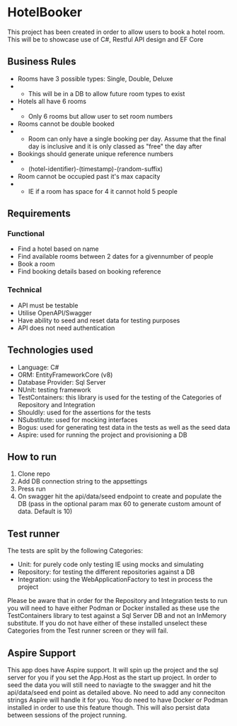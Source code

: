# HotelBooker

This project has been created in order to allow users to book a hotel room. This will be to showcase use of C#, Restful API design and EF Core

## Business Rules

* Rooms have 3 possible types: Single, Double, Deluxe
* * This will be in a DB to allow future room types to exist
* Hotels all have 6 rooms
* * Only 6 rooms but allow user to set room numbers
* Rooms cannot be double booked
* * Room can only have a single booking per day. Assume that the final day is inclusive and it is only classed as "free" the day after
* Bookings should generate unique reference numbers
* * (hotel-identifier)-(timestamp)-(random-suffix)
* Room cannot be occupied past it's max capacity
* * IE if a room has space for 4 it cannot hold 5 people

## Requirements

### Functional

* Find a hotel based on name
* Find available rooms between 2 dates for a givennumber of people
* Book a room
* Find booking details based on booking reference

### Technical 
* API must be testable
* Utilise OpenAPI/Swagger
* Have ability to seed and reset data for testing purposes
* API does not need authentication

## Technologies used

* Language: C#
* ORM: EntityFrameworkCore (v8)
* Database Provider: Sql Server
* NUnit: testing framework
* TestContainers: this library is used for the testing of the Categories of Repository and Integration
* Shouldly: used for the assertions for the tests
* NSubstitute: used for mocking interfaces
* Bogus: used for generating test data in the tests as well as the seed data
* Aspire: used for running the project and provisioning a DB

## How to run

1. Clone repo
2. Add DB connection string to the appsettings
3. Press run
4. On swagger hit the api/data/seed endpoint to create and populate the DB (pass in the optional param max 60 to generate custom amount of data. Default is 10)


## Test runner

The tests are split by the following Categories:
* Unit: for purely code only testing IE using mocks and simulating
* Repository: for testing the different repositories against a DB
* Integration: using the WebApplicationFactory to test in process the project

Please be aware that in order for the Repository and Integration tests to run you will need to have either Podman or Docker installed as these use the TestContainers library to test against a Sql Server DB and not an InMemory substitute. If you do not have either of these installed unselect these Categories from the Test runner screen or they will fail.

## Aspire Support

This app does have Aspire support. It will spin up the project and the sql server for you if you set the App.Host as the start up project. In order to seed the data you will still need to naviagte to the swagger and hit the api/data/seed end point as detailed above. No need to add any conneciton strings Aspire will handle it for you. You do need to have Docker or Podman installed in order to use this feature though. This will also persist data between sessions of the project running.
